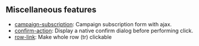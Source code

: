 ## Miscellaneous features

* [campaign-subscription](tree/master/campaign-subscription): Campaign subscription form with ajax.
* [confirm-action](tree/master/confirm-action): Display a native confirm dialog before performing click.
* [row-link](tree/master/row-link): Make whole row (tr) clickable
